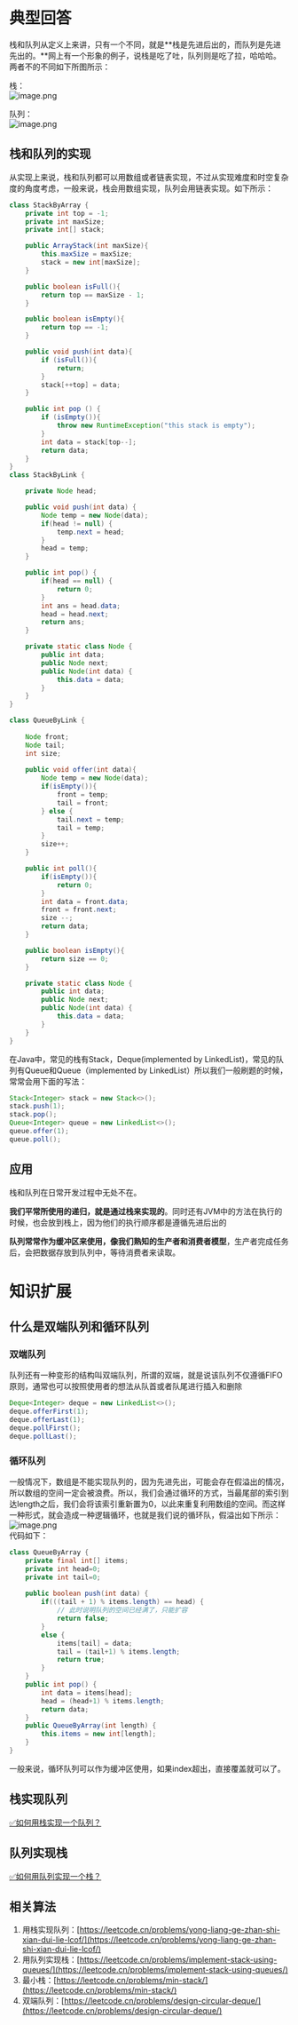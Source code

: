# 典型回答
栈和队列从定义上来讲，只有一个不同，就是**栈是先进后出的，而队列是先进先出的。**网上有一个形象的例子，说栈是吃了吐，队列则是吃了拉，哈哈哈。两者不的不同如下所图所示：

栈：<br />![image.png](https://cdn.nlark.com/yuque/0/2023/png/719664/1676790647250-0ddc1a49-ab70-490a-b3ca-5be0a13dd491.png#averageHue=%23fafafa&clientId=u3f58abed-39d2-4&from=paste&height=230&id=u2780653e&originHeight=257&originWidth=473&originalType=binary&ratio=2&rotation=0&showTitle=false&size=26254&status=done&style=none&taskId=u439fa60d-1044-4628-831f-6939c9cea3d&title=&width=422.5)

队列：<br />![image.png](https://cdn.nlark.com/yuque/0/2023/png/719664/1676790653577-0e2e3f8f-20e1-4295-a8a2-3099985fad0d.png#averageHue=%23fefdfd&clientId=u3f58abed-39d2-4&from=paste&height=145&id=xGCNi&originHeight=177&originWidth=533&originalType=binary&ratio=2&rotation=0&showTitle=false&size=11266&status=done&style=none&taskId=u1e9bcd67-15e8-43fc-ac19-a7a85a2b55c&title=&width=435.5)
## 栈和队列的实现
从实现上来说，栈和队列都可以用数组或者链表实现，不过从实现难度和时空复杂度的角度考虑，一般来说，栈会用数组实现，队列会用链表实现。如下所示：
```java
class StackByArray {
    private int top = -1;
    private int maxSize;
    private int[] stack;

    public ArrayStack(int maxSize){
        this.maxSize = maxSize;
        stack = new int[maxSize];
    }

    public boolean isFull(){
        return top == maxSize - 1;
    }

    public boolean isEmpty(){
        return top == -1;
    }

    public void push(int data){
        if (isFull()){
            return;
        }
        stack[++top] = data;
    }

    public int pop () {
        if (isEmpty()){
            throw new RuntimeException("this stack is empty");
        }
        int data = stack[top--];
        return data;
    }
}
class StackByLink {

    private Node head;

    public void push(int data) {
        Node temp = new Node(data);
        if(head != null) {
            temp.next = head;
        }
        head = temp;
    }

    public int pop() {
        if(head == null) {
            return 0;
        }
        int ans = head.data;
        head = head.next;
        return ans;
    }

    private static class Node {
        public int data;
        public Node next;
        public Node(int data) {
            this.data = data;
        }
    }
}
```

```java
class QueueByLink {
    
    Node front;
    Node tail;
    int size;
    
    public void offer(int data){
        Node temp = new Node(data);
        if(isEmpty()){
            front = temp;
            tail = front;
        } else {
            tail.next = temp;
        	tail = temp;
        }
        size++;
    }

    public int poll(){
        if(isEmpty()){
            return 0;
        }
        int data = front.data;
        front = front.next;
        size --;
        return data;
    }

    public boolean isEmpty(){
        return size == 0;
    }

    private static class Node {
        public int data;
        public Node next;
        public Node(int data) {
            this.data = data;
        }
    }
}
```
在Java中，常见的栈有Stack，Deque(implemented by LinkedList )，常见的队列有Queue和Queue（implemented by LinkedList）所以我们一般刷题的时候，常常会用下面的写法：
```java
Stack<Integer> stack = new Stack<>();
stack.push(1);
stack.pop();
Queue<Integer> queue = new LinkedList<>();
queue.offer(1);
queue.poll();
```
## 应用
栈和队列在日常开发过程中无处不在。

**我们平常所使用的递归，就是通过栈来实现的**。同时还有JVM中的方法在执行的时候，也会放到栈上，因为他们的执行顺序都是遵循先进后出的

**队列常常作为缓冲区来使用，像我们熟知的生产者和消费者模型**，生产者完成任务后，会把数据存放到队列中，等待消费者来读取。
# 知识扩展
## 什么是双端队列和循环队列
### 双端队列
队列还有一种变形的结构叫双端队列，所谓的双端，就是说该队列不仅遵循FIFO原则，通常也可以按照使用者的想法从队首或者队尾进行插入和删除
```java
Deque<Integer> deque = new LinkedList<>();
deque.offerFirst(1);
deque.offerLast(1);
deque.pollFirst();
deque.pollLast();
```
### 循环队列
一般情况下，数组是不能实现队列的，因为先进先出，可能会存在假溢出的情况，所以数组的空间一定会被浪费。所以，我们会通过循环的方式，当最尾部的索引到达length之后，我们会将该索引重新置为0，以此来重复利用数组的空间。而这样一种形式，就会造成一种逻辑循环，也就是我们说的循环队，假溢出如下所示：<br />![image.png](https://cdn.nlark.com/yuque/0/2023/png/719664/1676788860101-aeb0e7db-0a5d-414e-b941-617d963dcb2e.png#averageHue=%23fcfcfc&clientId=u9f1256dd-4219-4&from=paste&height=458&id=u5353ec03&originHeight=526&originWidth=1247&originalType=binary&ratio=1&rotation=0&showTitle=false&size=42473&status=done&style=none&taskId=ud7040cde-6dd9-49c8-bbcb-3b5fabd54f5&title=&width=1085)<br />代码如下：
```java
class QueueByArray {
	private final int[] items;
	private int head=0;
	private int tail=0;
    
	public boolean push(int data) {
		if(((tail + 1) % items.length) == head) {
            // 此时说明队列的空间已经满了，只能扩容
			return false;
		}
		else {	
			items[tail] = data;
			tail = (tail+1) % items.length;
			return true;
		}
	}
	public int pop() {
		int data = items[head];
		head = (head+1) % items.length;
		return data;
	}
	public QueueByArray(int length) {
		this.items = new int[length];
    }
}
```
一般来说，循环队列可以作为缓冲区使用，如果index超出，直接覆盖就可以了。

## 栈实现队列

[✅如何用栈实现一个队列？](https://www.yuque.com/hollis666/fo22bm/uz4sam5iyt87ngcn?view=doc_embed)
## 队列实现栈

[✅如何用队列实现一个栈？](https://www.yuque.com/hollis666/fo22bm/nu9bn65b620v4gg7?view=doc_embed)
## 相关算法

1. 用栈实现队列：[https://leetcode.cn/problems/yong-liang-ge-zhan-shi-xian-dui-lie-lcof/](https://leetcode.cn/problems/yong-liang-ge-zhan-shi-xian-dui-lie-lcof/)
2. 用队列实现栈：[https://leetcode.cn/problems/implement-stack-using-queues/](https://leetcode.cn/problems/implement-stack-using-queues/)
3. 最小栈：[https://leetcode.cn/problems/min-stack/](https://leetcode.cn/problems/min-stack/)
4. 双端队列：[https://leetcode.cn/problems/design-circular-deque/](https://leetcode.cn/problems/design-circular-deque/)

